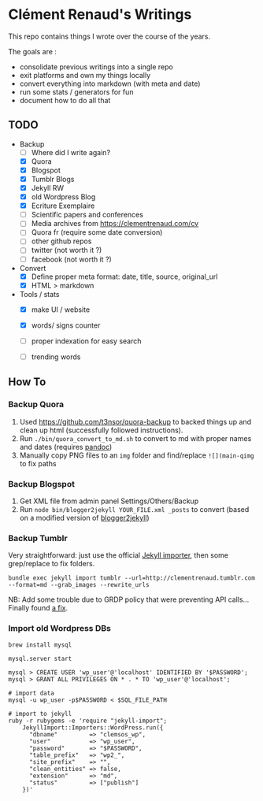 # Clément Renaud's Writings

This repo contains things I wrote over the course of the years.

The goals are :

- consolidate previous writings into a single repo
- exit platforms and own my things locally
- convert everything into markdown (with meta and date)
- run some stats / generators for fun
- document how to do all that

## TODO

- Backup
  - [ ] Where did I write again?
  - [x] Quora
  - [X] Blogspot
  - [x] Tumblr Blogs
  - [x] Jekyll RW
  - [x] old Wordpress Blog
  - [x] Ecriture Exemplaire
  - [ ] Scientific papers and conferences
  - [ ] Media archives from https://clementrenaud.com/cv
  - [ ] Quora fr (require some date conversion)
  - [ ] other github repos
  - [ ] twitter (not worth it ?)
  - [ ] facebook (not worth it ?)
- Convert
  - [x] Define proper meta format: date, title, source, original_url
  - [x] HTML > markdown
- Tools / stats
  - [x] make UI / website
  - [x] words/ signs counter
  - [ ] proper indexation for easy search
  - [ ] trending words


## How To

### Backup Quora

1. Used https://github.com/t3nsor/quora-backup to backed things up and clean up html (successfully followed instructions).
2. Run `./bin/quora_convert_to_md.sh` to convert to md with proper names and dates (requires [pandoc](http://pandoc.org))
3. Manually copy PNG files to an `img` folder and find/replace `![](main-qimg` to fix paths

### Backup Blogspot

1. Get XML file from admin panel Settings/Others/Backup
2. Run `node bin/blogger2jekyll YOUR_FILE.xml _posts` to convert (based on a modified version of [blogger2jekyll](https://github.com/solderjs/blogger2jekyll))

### Backup Tumblr

Very straightforward: just use the official [Jekyll importer](https://import.jekyllrb.com/docs/tumblr/), then some grep/replace to fix folders.

```
bundle exec jekyll import tumblr --url=http://clementrenaud.tumblr.com --format=md --grab_images --rewrite_urls
```

NB: Add some trouble due to GRDP policy that were preventing API calls... Finally found [a fix](https://github.com/jekyll/jekyll-import/issues/379).

### Import old Wordpress DBs

```
brew install mysql

mysql.server start

mysql > CREATE USER 'wp_user'@'localhost' IDENTIFIED BY '$PASSWORD';
mysql > GRANT ALL PRIVILEGES ON * . * TO 'wp_user'@'localhost';

# import data
mysql -u wp_user -p$PASSWORD < $SQL_FILE_PATH

# import to jekyll
ruby -r rubygems -e 'require "jekyll-import";
    JekyllImport::Importers::WordPress.run({
      "dbname"         => "clemsos_wp",
      "user"           => "wp_user",
      "password"       => "$PASSWORD",
      "table_prefix"   => "wp2_",
      "site_prefix"    => "",
      "clean_entities" => false,
      "extension"      => "md",
      "status"         => ["publish"]
    })'

```
